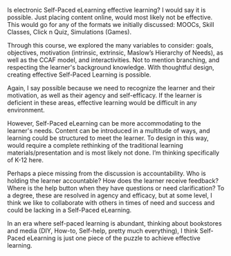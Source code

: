 ---
---

Is electronic Self-Paced eLearning effective learning? I would say it is possible. Just placing content online, would most likely not be effective. This would go for any of the formats we initially discussed: MOOCs, Skill Classes, Click n Quiz, Simulations (Games).

Through this course, we explored the many variables to consider: goals, objectives, motivation (intrinsic, extrinsic, Maslow’s Hierarchy of Needs), as well as the CCAF model, and interactivities. Not to mention branching, and respecting the learner's background knowledge. With thoughtful design, creating effective Self-Paced Learning is possible.

Again, I say possible because we need to recognize the learner and their motivation, as well as their agency and self-efficacy. If the learner is deficient in these areas, effective learning would be difficult in any environment.

However, Self-Paced eLearning can be more accommodating to the learner's needs. Content can be introduced in a multitude of ways, and learning could be structured to meet the learner. To design in this way, would require a complete rethinking of the traditional learning materials/presentation and is most likely not done. I’m thinking specifically of K-12 here.

Perhaps a piece missing from the discussion is accountability. Who is holding the learner accountable? How does the learner receive feedback? Where is the help button when they have questions or need clarification? To a degree, these are resolved in agency and efficacy, but at some level, I think we like to collaborate with others in times of need and success and could be lacking in a Self-Paced eLearning.

In an era where self-paced learning is abundant, thinking about bookstores and media (DIY, How-to, Self-help, pretty much everything), I think Self-Paced eLearning is just one piece of the puzzle to achieve effective learning.
